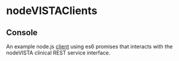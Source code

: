 # nodeVISTAClients
## Console
An example node.js [client](https://github.com/vistadataproject/nodeVISTAClients/tree/master/console/serviceClient.js) using es6 promises that interacts with the nodeVISTA clinical REST service interface. 
